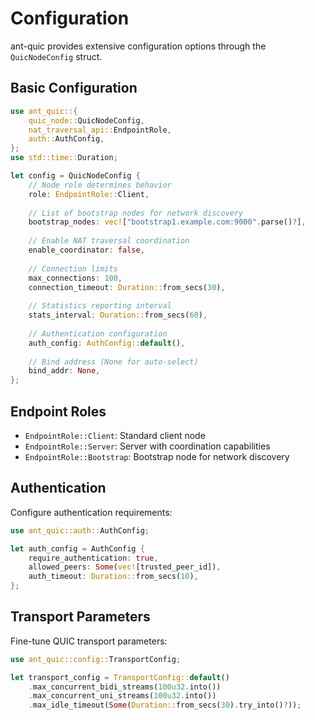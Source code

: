 # Configuration

ant-quic provides extensive configuration options through the `QuicNodeConfig` struct.

## Basic Configuration

```rust
use ant_quic::{
    quic_node::QuicNodeConfig,
    nat_traversal_api::EndpointRole,
    auth::AuthConfig,
};
use std::time::Duration;

let config = QuicNodeConfig {
    // Node role determines behavior
    role: EndpointRole::Client,
    
    // List of bootstrap nodes for network discovery
    bootstrap_nodes: vec!["bootstrap1.example.com:9000".parse()?],
    
    // Enable NAT traversal coordination
    enable_coordinator: false,
    
    // Connection limits
    max_connections: 100,
    connection_timeout: Duration::from_secs(30),
    
    // Statistics reporting interval
    stats_interval: Duration::from_secs(60),
    
    // Authentication configuration
    auth_config: AuthConfig::default(),
    
    // Bind address (None for auto-select)
    bind_addr: None,
};
```

## Endpoint Roles

- `EndpointRole::Client`: Standard client node
- `EndpointRole::Server`: Server with coordination capabilities
- `EndpointRole::Bootstrap`: Bootstrap node for network discovery

## Authentication

Configure authentication requirements:

```rust
use ant_quic::auth::AuthConfig;

let auth_config = AuthConfig {
    require_authentication: true,
    allowed_peers: Some(vec![trusted_peer_id]),
    auth_timeout: Duration::from_secs(10),
};
```

## Transport Parameters

Fine-tune QUIC transport parameters:

```rust
use ant_quic::config::TransportConfig;

let transport_config = TransportConfig::default()
    .max_concurrent_bidi_streams(100u32.into())
    .max_concurrent_uni_streams(100u32.into())
    .max_idle_timeout(Some(Duration::from_secs(30).try_into()?));
```